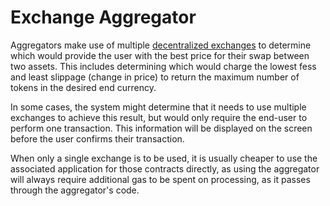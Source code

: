 # Exchange Aggregator

Aggregators make use of multiple [decentralized exchanges](/concepts/decentralized-exchange.md) to determine which would provide the user with the best price for their swap between two assets. This includes determining which would charge the lowest fess and least slippage (change in price) to return the maximum number of tokens in the desired end currency.

In some cases, the system might determine that it needs to use multiple exchanges to achieve this result, but would only require the end-user to perform one transaction. This information will be displayed on the screen before the user confirms their transaction.

When only a single exchange is to be used, it is usually cheaper to use the associated application for those contracts directly, as using the aggregator will always require additional gas to be spent on processing, as it passes through the aggregator's code.
